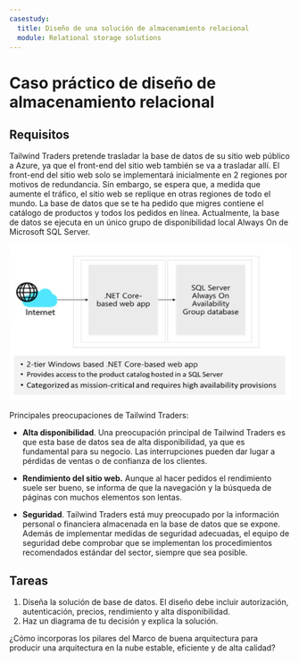 ```yaml
---
casestudy:
  title: Diseño de una solución de almacenamiento relacional
  module: Relational storage solutions
---
```

# Caso práctico de diseño de almacenamiento relacional

## Requisitos

Tailwind Traders pretende trasladar la base de datos de su sitio web público a Azure, ya que el front-end del sitio web también se va a trasladar allí.  El front-end del sitio web solo se implementará inicialmente en 2 regiones por motivos de redundancia.  Sin embargo, se espera que, a medida que aumente el tráfico, el sitio web se replique en otras regiones de todo el mundo. La base de datos que se te ha pedido que migres contiene el catálogo de productos y todos los pedidos en línea.  Actualmente, la base de datos se ejecuta en un único grupo de disponibilidad local Always On de Microsoft SQL Server.

![Arquitectura de almacenamiento no relacional](media/relational%20storage.png)

Principales preocupaciones de Tailwind Traders:

-   **Alta disponibilidad**.  Una preocupación principal de Tailwind Traders es que esta base de datos sea de alta disponibilidad, ya que es fundamental para su negocio.  Las interrupciones pueden dar lugar a pérdidas de ventas o de confianza de los clientes.

-   **Rendimiento del sitio web.**  Aunque al hacer pedidos el rendimiento suele ser bueno, se informa de que la navegación y la búsqueda de páginas con muchos elementos son lentas.

-   **Seguridad**.  Tailwind Traders está muy preocupado por la información personal o financiera almacenada en la base de datos que se expone.  Además de implementar medidas de seguridad adecuadas, el equipo de seguridad debe comprobar que se implementan los procedimientos recomendados estándar del sector, siempre que sea posible.


## Tareas

1.  Diseña la solución de base de datos. El diseño debe incluir autorización, autenticación, precios, rendimiento y alta disponibilidad. 
2.  Haz un diagrama de tu decisión y explica la solución. 

¿Cómo incorporas los pilares del Marco de buena arquitectura para producir una arquitectura en la nube estable, eficiente y de alta calidad?
